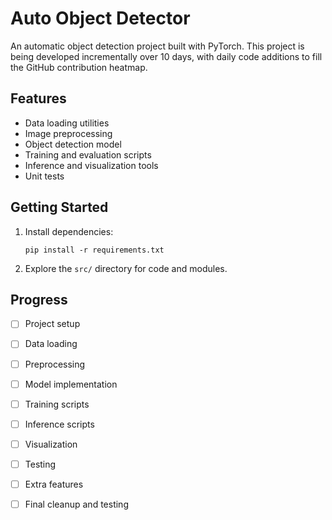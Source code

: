 # Auto Object Detector

An automatic object detection project built with PyTorch. This project is being developed incrementally over 10 days, with daily code additions to fill the GitHub contribution heatmap.

## Features

- Data loading utilities
- Image preprocessing
- Object detection model
- Training and evaluation scripts
- Inference and visualization tools
- Unit tests

## Getting Started

1. Install dependencies:
   ```
   pip install -r requirements.txt
   ```
2. Explore the `src/` directory for code and modules.

## Progress

- [ ] Project setup
- [ ] Data loading
- [ ] Preprocessing
- [ ] Model implementation
- [ ] Training scripts
- [ ] Inference scripts
- [ ] Visualization
- [ ] Testing
- [ ] Extra features
- [ ] Final cleanup and testing


